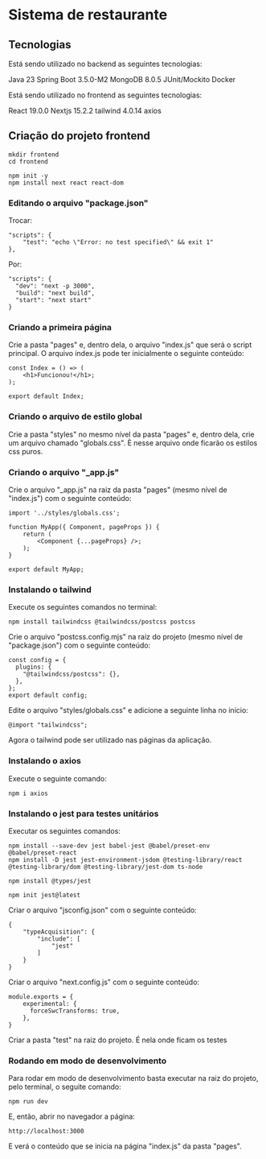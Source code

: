 
# Sistema de restaurante

## Tecnologias

Está sendo utilizado no backend as seguintes tecnologias:

Java 23
Spring Boot 3.5.0-M2
MongoDB 8.0.5
JUnit/Mockito
Docker

Está sendo utilizado no frontend as seguintes tecnologias:

React 19.0.0
Nextjs 15.2.2
tailwind 4.0.14
axios

## Criação do projeto frontend

```
mkdir frontend
cd frontend

npm init -y
npm install next react react-dom
```

### Editando o arquivo "package.json"

Trocar:
```
"scripts": {
    "test": "echo \"Error: no test specified\" && exit 1"
},
```

Por:
```
"scripts": {
  "dev": "next -p 3000",
  "build": "next build",
  "start": "next start"
}
```

### Criando a primeira página

Crie a pasta "pages" e, dentro dela, o arquivo "index.js" que será o script principal.
O arquivo index.js pode ter inicialmente o seguinte conteúdo:

```
const Index = () => (
    <h1>Funcionou!</h1>;
);

export default Index;
```

### Criando o arquivo de estilo global

Crie a pasta "styles" no mesmo nível da pasta "pages" e, dentro dela, crie um arquivo chamado "globals.css". È nesse arquivo onde ficarão os estilos css puros.

### Criando o arquivo "_app.js"

Crie o arquivo "_app.js" na raiz da pasta "pages" (mesmo nível de "index.js") com o seguinte conteúdo:

```
import '../styles/globals.css';

function MyApp({ Component, pageProps }) {
    return (
        <Component {...pageProps} />;
    );
}

export default MyApp;
```

### Instalando o tailwind

Execute os seguintes comandos no terminal:

```
npm install tailwindcss @tailwindcss/postcss postcss
```

Crie o arquivo "postcss.config.mjs" na raiz do projeto (mesmo nível de "package.json") com o seguinte conteúdo:

```
const config = {
  plugins: {
    "@tailwindcss/postcss": {},
  },
};
export default config;
```

Edite o arquivo "styles/globals.css" e adicione a seguinte linha no início:

```
@import "tailwindcss";
```

Agora o tailwind pode ser utilizado nas páginas da aplicação.

### Instalando o axios

Execute o seguinte comando:

```
npm i axios
```

### Instalando o jest para testes unitários

Executar os seguintes comandos:

```
npm install --save-dev jest babel-jest @babel/preset-env @babel/preset-react
npm install -D jest jest-environment-jsdom @testing-library/react @testing-library/dom @testing-library/jest-dom ts-node

npm install @types/jest

npm init jest@latest
```

Criar o arquivo "jsconfig.json" com o seguinte conteúdo:

```
{
    "typeAcquisition": {
        "include": [
            "jest"
        ]
    }
}
```

Criar o arquivo "next.config.js" com o seguinte conteúdo:

```
module.exports = {
    experimental: {
      forceSwcTransforms: true,
    },
}
```

Criar a pasta "test" na raiz do projeto. É nela onde ficam os testes

### Rodando em modo de desenvolvimento

Para rodar em modo de desenvolvimento basta executar na raiz do projeto, pelo terminal, o seguite comando:

```
npm run dev
```

E, então, abrir no navegador a página:

```
http://localhost:3000
```

E verá o conteúdo que se inicia na página "index.js" da pasta "pages".
